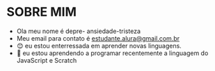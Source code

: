 # SOBRE MIM 
- Ola meu nome é depre- ansiedade-tristeza
- Meu email para contato é estudante.alura@gmail.com.br
- 😊 eu estou enterressada em aprender novas linguagens.            
- 🌱 eu estou aprendendo a programar recentemente a linguagem do JavaScript e Scratch
